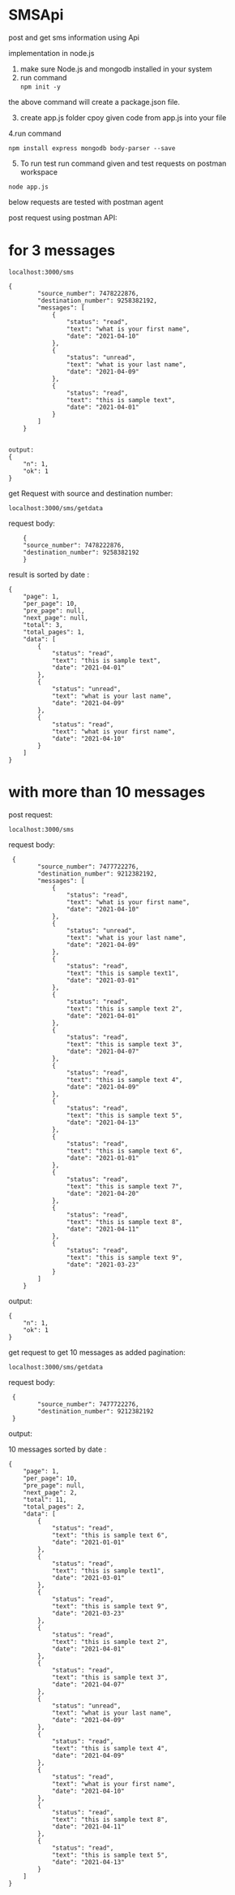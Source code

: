 # SMSApi
post and get sms information using Api

implementation in node.js

1. make sure Node.js and mongodb installed in your system 
2. run command <br>
``
npm init -y
``

the above command will create a package.json file.

3. create app.js folder cpoy given code from app.js into  your file

4.run command

``
npm install express mongodb body-parser --save
``

5. To run test run command given and test requests on postman workspace

``
node app.js
``

below requests are tested with postman agent

post request using postman API:

# for 3 messages 

``
localhost:3000/sms
``

````
{
        "source_number": 7478222876,
        "destination_number": 9258382192,
        "messages": [
            {
                "status": "read",
                "text": "what is your first name",
                "date": "2021-04-10"
            },
            {
                "status": "unread",
                "text": "what is your last name",
                "date": "2021-04-09"
            },
            {
                "status": "read",
                "text": "this is sample text",
                "date": "2021-04-01"
            }
        ]
    }
    
````

````
output:
{
    "n": 1,
    "ok": 1
}
 ````

get Request with source and destination number:

``
localhost:3000/sms/getdata
``

request body:

````
    {
    "source_number": 7478222876,
    "destination_number": 9258382192
    }
 ````



result is sorted by date :

````
{
    "page": 1,
    "per_page": 10,
    "pre_page": null,
    "next_page": null,
    "total": 3,
    "total_pages": 1,
    "data": [
        {
            "status": "read",
            "text": "this is sample text",
            "date": "2021-04-01"
        },
        {
            "status": "unread",
            "text": "what is your last name",
            "date": "2021-04-09"
        },
        {
            "status": "read",
            "text": "what is your first name",
            "date": "2021-04-10"
        }
    ]
}
````

# with more than 10 messages

post request:

``
localhost:3000/sms
``

request body:

````
 {
        "source_number": 7477722276,
        "destination_number": 9212382192,
        "messages": [
            {
                "status": "read",
                "text": "what is your first name",
                "date": "2021-04-10"
            },
            {
                "status": "unread",
                "text": "what is your last name",
                "date": "2021-04-09"
            },
            {
                "status": "read",
                "text": "this is sample text1",
                "date": "2021-03-01"
            },
            {
                "status": "read",
                "text": "this is sample text 2",
                "date": "2021-04-01"
            },
            {
                "status": "read",
                "text": "this is sample text 3",
                "date": "2021-04-07"
            },
            {
                "status": "read",
                "text": "this is sample text 4",
                "date": "2021-04-09"
            },
            {
                "status": "read",
                "text": "this is sample text 5",
                "date": "2021-04-13"
            },
            {
                "status": "read",
                "text": "this is sample text 6",
                "date": "2021-01-01"
            },
            {
                "status": "read",
                "text": "this is sample text 7",
                "date": "2021-04-20"
            },
            {
                "status": "read",
                "text": "this is sample text 8",
                "date": "2021-04-11"
            },
            {
                "status": "read",
                "text": "this is sample text 9",
                "date": "2021-03-23"
            }
        ]
    }
````

output:

````
{
    "n": 1,
    "ok": 1
}
````


get request to get 10 messages as added pagination:

``
localhost:3000/sms/getdata
``

request body:

````
 {
        "source_number": 7477722276,
        "destination_number": 9212382192
 }
````

output:

10 messages sorted by date :

````
{
    "page": 1,
    "per_page": 10,
    "pre_page": null,
    "next_page": 2,
    "total": 11,
    "total_pages": 2,
    "data": [
        {
            "status": "read",
            "text": "this is sample text 6",
            "date": "2021-01-01"
        },
        {
            "status": "read",
            "text": "this is sample text1",
            "date": "2021-03-01"
        },
        {
            "status": "read",
            "text": "this is sample text 9",
            "date": "2021-03-23"
        },
        {
            "status": "read",
            "text": "this is sample text 2",
            "date": "2021-04-01"
        },
        {
            "status": "read",
            "text": "this is sample text 3",
            "date": "2021-04-07"
        },
        {
            "status": "unread",
            "text": "what is your last name",
            "date": "2021-04-09"
        },
        {
            "status": "read",
            "text": "this is sample text 4",
            "date": "2021-04-09"
        },
        {
            "status": "read",
            "text": "what is your first name",
            "date": "2021-04-10"
        },
        {
            "status": "read",
            "text": "this is sample text 8",
            "date": "2021-04-11"
        },
        {
            "status": "read",
            "text": "this is sample text 5",
            "date": "2021-04-13"
        }
    ]
}

````


